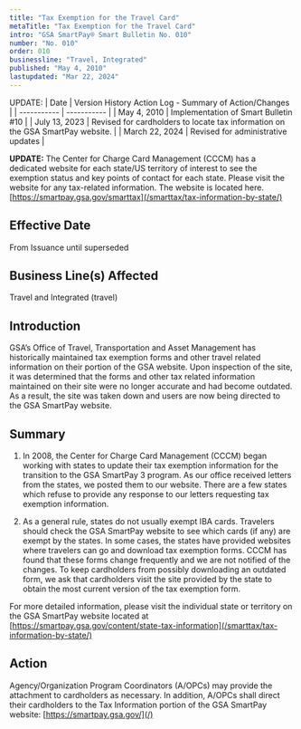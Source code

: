 ```yaml
---
title: "Tax Exemption for the Travel Card"
metaTitle: "Tax Exemption for the Travel Card"
intro: "GSA SmartPay® Smart Bulletin No. 010"
number: "No. 010"
order: 010
businessline: "Travel, Integrated"
published: "May 4, 2010"
lastupdated: "Mar 22, 2024"
---
```


UPDATE:
| Date | Version History Action Log - Summary of Action/Changes |
| ----------- | ----------- |
| May 4, 2010 | Implementation of Smart Bulletin #10 |
| July 13, 2023 | Revised for cardholders to locate tax information on the GSA SmartPay website. |
| March 22, 2024 | Revised for administrative updates |

**UPDATE:** The Center for Charge Card Management (CCCM) has a dedicated website for each state/US territory of interest to see the exemption status and key points of contact for each state. Please visit the website for any tax-related information. The website is located here. [https://smartpay.gsa.gov/smarttax](/smarttax/tax-information-by-state/)

## Effective Date

From Issuance until superseded


## Business Line(s) Affected

Travel and Integrated (travel) 


## Introduction

GSA’s Office of Travel, Transportation and Asset Management has historically maintained tax exemption forms and other travel related information on their portion of the GSA website. Upon inspection of the site, it was determined that the forms and other tax related information maintained on their site were no longer accurate and had become outdated. As a result, the site was taken down and users are now being directed to the GSA SmartPay website. 


## Summary

1. In 2008, the Center for Charge Card Management (CCCM) began working with states to update their tax exemption information for the transition to the GSA SmartPay 3 program. As our office received letters from the states, we posted them to our website. There are a few states which refuse to provide any response to our letters requesting tax exemption information. 


2. As a general rule, states do not usually exempt IBA cards. Travelers should check the GSA SmartPay website to see which cards (if any) are exempt by the states. In some cases, the states have provided websites where travelers can go and download tax exemption forms. CCCM has found that these forms change frequently and we are not notified of the changes. To keep cardholders from possibly downloading an outdated form, we ask that cardholders visit the site provided by the state to obtain the most current version of the tax exemption form. 

For more detailed information, please visit the individual state or territory on the GSA SmartPay website located at [https://smartpay.gsa.gov/content/state-tax-information](/smarttax/tax-information-by-state/)


## Action

Agency/Organization Program Coordinators (A/OPCs) may provide the attachment to cardholders as necessary. In addition, A/OPCs shall direct their cardholders to the Tax Information portion of the GSA SmartPay website: [https://smartpay.gsa.gov/](/)
